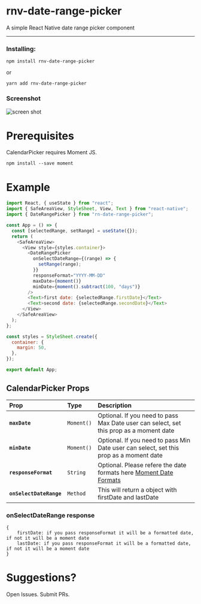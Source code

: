 # rnv-date-range-picker

A simple React Native date range picker component

---

### Installing:

```
npm install rnv-date-range-picker
```

or

```
yarn add rnv-date-range-picker
```

### Screenshot

![screen shot](https://raw.githubusercontent.com/dilipchandima/rnv-date-range-picker/master/screen.png)

# Prerequisites

CalendarPicker requires Moment JS.

```
npm install --save moment
```

# Example

```js
import React, { useState } from "react";
import { SafeAreaView, StyleSheet, View, Text } from "react-native";
import { DateRangePicker } from "rn-date-range-picker";

const App = () => {
  const [selectedRange, setRange] = useState({});
  return (
    <SafeAreaView>
      <View style={styles.container}>
        <DateRangePicker
          onSelectDateRange={(range) => {
            setRange(range);
          }}
          responseFormat="YYYY-MM-DD"
          maxDate={moment()}
          minDate={moment().subtract(100, "days")}
        />
        <Text>first date: {selectedRange.firstDate}</Text>
        <Text>second date: {selectedRange.secondDate}</Text>
      </View>
    </SafeAreaView>
  );
};

const styles = StyleSheet.create({
  container: {
    margin: 50,
  },
});

export default App;
```

## CalendarPicker Props

| Prop                    | Type       | Description                                                                                                             |
| :---------------------- | :--------- | :---------------------------------------------------------------------------------------------------------------------- |
| **`maxDate`**           | `Moment()` | Optional. If you need to pass Max Date user can select, set this prop as a moment date                                  |
| **`minDate`**           | `Moment()` | Optional. If you need to pass Min Date user can select, set this prop as a moment date                                  |
| **`responseFormat`**    | `String`   | Optional. Please refere the date formats here [Moment Date Formats](https://momentjs.com/docs/#/parsing/string-format/) |
| **`onSelectDateRange`** | `Method`   | This will return a object with firstDate and lastDate                                                                   |

### onSelectDateRange response

```
{
    firstDate: if you pass responseFormat it will be a formatted date, if not it will be a moment date
    lastDate: if you pass responseFormat it will be a formatted date, if not it will be a moment date
}
```

# Suggestions?

Open Issues. Submit PRs.
